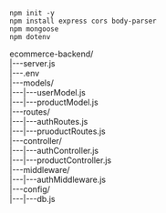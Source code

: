 ```
npm init -y
npm install express cors body-parser
npm mongoose
npm dotenv
```

ecommerce-backend/<br>
|---server.js<br>
|---.env<br>
|---models/<br>
|---|---userModel.js<br>
|---|---productModel.js<br>
|---routes/<br>
|---|---authRoutes.js<br>
|---|---pruoductRoutes.js<br>
|---controller/<br>
|---|---authController.js<br>
|---|---productController.js<br>
|---middleware/<br>
|---|---authMiddleware.js<br>
|---config/<br>
|---|---db.js<br>
